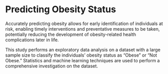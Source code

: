 # Predicting Obesity Status
Accurately predicting obesity allows for early
identification of individuals at risk, enabling timely
interventions and preventative measures to be taken,
potentially reducing the development of obesity-related
health complications later in life.

This study performs an exploratory data analysis on a
dataset with a large sample size to classify the individuals’
obesity status as “Obese” or “Not Obese.” Statistics and
machine learning techniques are used to perform a
comprehensive investigation on the dataset.
